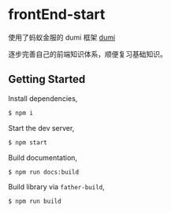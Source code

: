 # frontEnd-start

使用了蚂蚁金服的 dumi 框架 [dumi](http://d.umijs.org)

逐步完善自己的前端知识体系，顺便复习基础知识。

## Getting Started

Install dependencies,

```bash
$ npm i
```

Start the dev server,

```bash
$ npm start
```

Build documentation,

```bash
$ npm run docs:build
```

Build library via `father-build`,

```bash
$ npm run build
```
